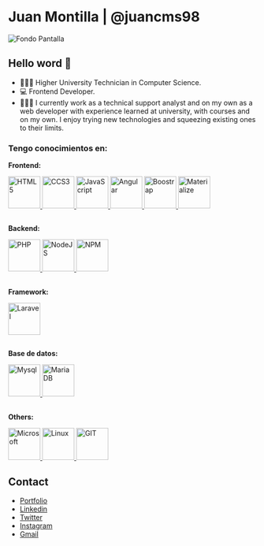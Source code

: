 # Juan Montilla | @juancms98

![Fondo Pantalla](https://res.cloudinary.com/juancms98/image/upload/v1623648535/1_ysrdon.png)

## Hello word 👋

- 👨🏻‍🎓 Higher University Technician in Computer Science.
- 💻 Frontend Developer.
- 👨🏻‍💻 I currently work as a technical support analyst and on my own as a web developer with experience learned at university, with courses and on my own. I enjoy trying new technologies and squeezing existing ones to their limits.

### Tengo conocimientos en:

__Frontend:__

<a href="#">
  <img src="https://res.cloudinary.com/juancms98/image/upload/v1635658721/html-1_bznsf1.svg" alt="HTML5" width="65" height="65" target="_blank"/>
  <img src="https://res.cloudinary.com/juancms98/image/upload/v1635658736/css-3_mowbme.svg" alt="CCS3" width="65" height="65" target="_blank"/>
  <img src="https://res.cloudinary.com/juancms98/image/upload/v1635658504/javascript-1_akpi8w.svg" alt="JavaScript" width="65" height="65" target="_blank"/>
  <img src="https://res.cloudinary.com/juancms98/image/upload/v1650343997/angular-icon_egocq5.svg" alt="Angular" width="65" height="65" target="_blank"/>
  <img src="https://res.cloudinary.com/juancms98/image/upload/v1635658802/bootstrap-4_cdedpz.svg" alt="Boostrap" width="65" height="65" target="_blank"/>
  <img src="https://res.cloudinary.com/juancms98/image/upload/v1635658863/materialize-css-1_k1lytk.svg" alt="Materialize" width="65" height="65" target="_blank"/>
</a>

<h2></h2>

__Backend:__

<a href="#">
  <img src="https://res.cloudinary.com/juancms98/image/upload/v1635658759/php-1_qrdqwr.svg" alt="PHP" width="65" height="65" target="_blank"/>
  <img src="https://res.cloudinary.com/juancms98/image/upload/v1635658981/nodejs_dm0u2b.svg" alt="NodeJS" width="65" height="65" target="_blank"/>
  <img src="https://res.cloudinary.com/juancms98/image/upload/v1635658974/npm_kybmvx.svg" alt="NPM" width="65" height="65" target="_blank"/>
</a>

<h2></h2>

__Framework:__

<a href="#">
  <img src="https://res.cloudinary.com/juancms98/image/upload/v1635658854/laravel-1_wux8fe.svg" alt="Laravel" width="65" height="65" target="_blank"/>
</a>

<h2></h2>

__Base de datos:__

<a href="#">
  <img src="https://res.cloudinary.com/juancms98/image/upload/v1635658834/mysql-3_dsic5m.svg" alt="Mysql" width="65" height="65" target="_blank"/>
  <img src="https://res.cloudinary.com/juancms98/image/upload/v1635658871/mariadb_qu8koa.svg" alt="MariaDB" width="65" height="65" target="_blank"/>
</a>

<h2></h2>

__Others:__

<a href="#">
  <img src="https://res.cloudinary.com/juancms98/image/upload/v1635658989/microsoft-windows-22_rgwad5.svg" alt="Microsoft" width="65" height="65" target="_blank"/>
  <img src="https://res.cloudinary.com/juancms98/image/upload/v1635658994/ubuntu-2_xdtetx.svg" alt="Linux" width="65" height="65" target="_blank"/>
  <img src="https://res.cloudinary.com/juancms98/image/upload/v1635658985/git_bmgkjv.svg" alt="GIT" width="65" height="65" target="_blank"/>
</a>

<h2></h2>

## Contact

- [Portfolio](https://juancms98.github.io/Portfolio/)
- [Linkedin](https://www.linkedin.com/in/juancms98/)
- [Twitter](https://twitter.com/juancms98)
- [Instagram](https://www.instagram.com/juancms98/)
- [Gmail](mailto:ontillasanchezjuancarlos@gmail.com)

